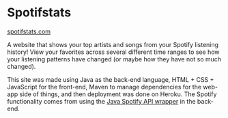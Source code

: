 # Spotifstats

[spotifstats.com](https://www.spotifstats.com)

A website that shows your top artists and songs from your Spotify listening history! View your favorites across several different time ranges to see how your listening patterns have changed (or maybe how they have not so much changed).

This site was made using Java as the back-end language, HTML + CSS + JavaScript for the front-end, Maven to manage dependencies for the web-app side of things, and then deployment was done on Heroku. The Spotify functionality comes from using the [Java Spotify API wrapper](https://github.com/thelinmichael/spotify-web-api-java) in the back-end.
